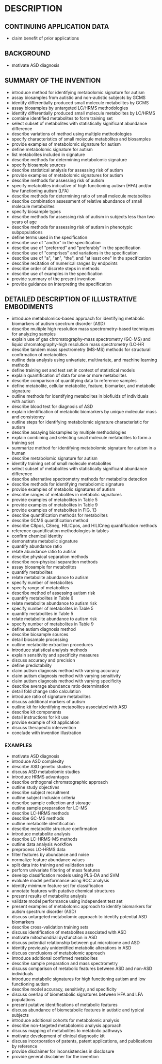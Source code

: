 # DESCRIPTION

## CONTINUING APPLICATION DATA

- claim benefit of prior applications

## BACKGROUND

- motivate ASD diagnosis

## SUMMARY OF THE INVENTION

- introduce method for identifying metabolomic signature for autism
- assay biosamples from autistic and non-autistic subjects by GCMS
- identify differentially produced small molecule metabolites by GCMS
- assay biosamples by untargeted LC/HRMS methodologies
- identify differentially produced small molecule metabolites by LC/HRMS
- combine identified metabolites to form training set
- select subset of metabolites with statistically significant abundance difference
- describe variations of method using multiple methodologies
- specify characteristics of small molecule metabolites and biosamples
- provide examples of metabolomic signature for autism
- define metabolomic signature for autism
- list metabolites included in signature
- describe methods for determining metabolomic signature
- specify biosample sources
- describe statistical analysis for assessing risk of autism
- provide examples of metabolomic signatures for autism
- describe methods for assessing risk of autism
- specify metabolites indicative of high functioning autism (HFA) and/or low functioning autism (LFA)
- describe methods for determining ratio of small molecule metabolites
- describe combination assessment of relative abundance of small molecule metabolites
- specify biosample types
- describe methods for assessing risk of autism in subjects less than two years of age
- describe methods for assessing risk of autism in phenotypic subpopulations
- define terms used in the specification
- describe use of "and/or" in the specification
- describe use of "preferred" and "preferably" in the specification
- describe use of "comprises" and variations in the specification
- describe use of "a", "an", "the", and "at least one" in the specification
- describe recitation of numerical ranges by endpoints
- describe order of discrete steps in methods
- describe use of examples in the specification
- provide summary of the present invention
- provide guidance on interpreting the specification

## DETAILED DESCRIPTION OF ILLUSTRATIVE EMBODIMENTS

- introduce metabolomics-based approach for identifying metabolic biomarkers of autism spectrum disorder (ASD)
- describe multiple high resolution mass spectrometry-based techniques for analyzing samples
- explain use of gas chromatography-mass spectrometry (GC-MS) and liquid chromatography-high resolution mass spectrometry (LC-HR
- describe tandem mass spectrometry (MS-MS) methods for structural confirmation of metabolites
- outline data analysis using univariate, multivariate, and machine learning methods
- define training set and test set in context of statistical models
- explain quantification of data for one or more metabolites
- describe comparison of quantifying data to reference samples
- define metabolite, cellular metabolite, feature, biomarker, and metabolic signature
- outline methods for identifying metabolites in biofluids of individuals with autism
- describe blood test for diagnosis of ASD
- explain identification of metabolic biomarkers by unique molecular mass and consistency
- outline steps for identifying metabolomic signature characteristic for autism
- describe assaying biosamples by multiple methodologies
- explain combining and selecting small molecule metabolites to form a training set
- summarize method for identifying metabolomic signature for autism in a human
- describe metabolomic signature for autism
- identify training set of small molecule metabolites
- select subset of metabolites with statistically significant abundance difference
- describe alternative spectrometry methods for metabolite detection
- describe methods for identifying metabolomic signature
- provide examples of metabolic signatures of autism
- describe ranges of metabolites in metabolic signatures
- provide examples of metabolites in Table 5
- provide examples of metabolites in Table 9
- provide examples of metabolites in FIG. 13
- describe quantification methods for metabolites
- describe GCMS quantification method
- describe C8pos, C8neg, HILICpos, and HILICneg quantification methods
- reference quantification methodologies in tables
- confirm chemical identity
- demonstrate metabolic signature
- quantify abundance ratio
- relate abundance ratio to autism
- describe physical separation methods
- describe non-physical separation methods
- assay biosample for metabolites
- quantify metabolites
- relate metabolite abundance to autism
- specify number of metabolites
- specify range of metabolites
- describe method of assessing autism risk
- quantify metabolites in Table 6
- relate metabolite abundance to autism risk
- specify number of metabolites in Table 5
- quantify metabolites in Table 5
- relate metabolite abundance to autism risk
- specify number of metabolites in Table 9
- define autism diagnosis method
- describe biosample sources
- detail biosample processing
- outline metabolite extraction procedures
- introduce statistical analysis methods
- explain sensitivity and specificity measures
- discuss accuracy and precision
- define predictability
- claim autism diagnosis method with varying accuracy
- claim autism diagnosis method with varying sensitivity
- claim autism diagnosis method with varying specificity
- describe average abundance ratio determination
- detail fold change ratio calculation
- introduce ratio of signature metabolites
- discuss additional markers of autism
- outline kit for identifying metabolites associated with ASD
- describe kit components
- detail instructions for kit use
- provide example of kit application
- discuss therapeutic intervention
- conclude with invention illustration

### EXAMPLES

- motivate ASD diagnosis
- introduce ASD complexity
- describe ASD genetic studies
- discuss ASD metabolomic studies
- introduce HRMS advantages
- describe orthogonal chromatographic approach
- outline study objectives
- describe subject recruitment
- outline subject inclusion criteria
- describe sample collection and storage
- outline sample preparation for LC-MS
- describe LC-HRMS methods
- describe GC-MS methods
- outline metabolite identification
- describe metabolite structure confirmation
- introduce metabolite analysis
- describe LC-HRMS-MS methods
- outline data analysis workflow
- preprocess LC-HRMS data
- filter features by abundance and noise
- normalize feature abundance values
- split data into training and validation sets
- perform univariate filtering of mass features
- develop classification models using PLS-DA and SVM
- evaluate model performance using ROC analysis
- identify minimum feature set for classification
- annotate features with putative chemical structures
- present results of metabolite analysis
- validate model performance using independent test set
- present examples of metabolomic approach to identify biomarkers for autism spectrum disorder (ASD)
- discuss untargeted metabolomic approach to identify potential ASD biomarkers
- describe cross-validation training sets
- discuss identification of metabolites associated with ASD
- motivate mitochondrial dysfunction in ASD
- discuss potential relationship between gut microbiome and ASD
- identify previously unidentified metabolic alterations in ASD
- discuss conclusions of metabolomic approach
- introduce additional confirmed metabolites
- describe sample preparation and mass spectrometry
- discuss comparison of metabolic features between ASD and non-ASD individuals
- introduce metabolic signatures for high functioning autism and low functioning autism
- describe model accuracy, sensitivity, and specificity
- discuss overlap of biometabolic signatures between HFA and LFA populations
- present putative identifications of metabolic features
- discuss abundance of biometabolic features in autistic and typical subjects
- introduce additional cohorts for metabolomic analysis
- describe non-targeted metabolomic analysis approach
- discuss mapping of metabolites to metabolic pathways
- motivate development of clinical diagnostic kit
- discuss incorporation of patents, patent applications, and publications by reference
- provide disclaimer for inconsistencies in disclosure
- provide general disclaimer for the invention

